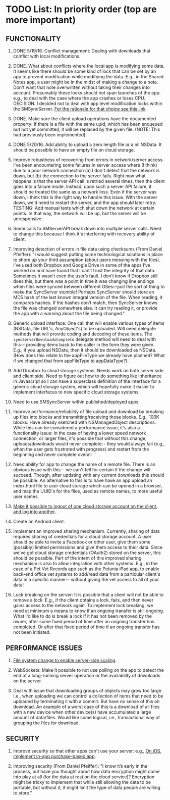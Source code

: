 # TODO List: In priority order (top are more important)

## FUNCTIONALITY

1. DONE 5/19/16. Conflict management: Dealing with downloads that conflict with local modifications.
1. DONE. What about conflicts where the local app is modifying some data. It seems like there should be some kind of lock that can be set by an app to prevent modification while modifying the data. E.g., in the Shared Notes app, a user might be in the midst of making a change to a note. Don't want that note overwritten without taking their changes into account. Presumably these locks should not span launches of the app. e.g., to deal with the case where the app crashes or loses CPU. DECISION: I decided not to deal with app level modification locks within the SMSyncServer. [For the rationale for that choice see this link](http://www.spasticmuffin.biz/blog/2016/05/11/conflict-management-in-the-smsyncserver/)

1. DONE. Make sure the client upload operations have the documented property: If there is a file with the same uuid, which has been enqueued but not yet committed, it will be replaced by the given file. (NOTE: This had previously been implemented).

1. DONE 5/20/16. Add ability to upload a zero length file or a nil NSData. It should be possible to have an empty file on cloud storage.

1. Improve robustness of recovering from errors in network/server access. I've been encountering some failures in server access where (I think) due to a poor network connection (a) I don't detect that the network is down, but (b) the connection to the server fails. Right now what happens is that the server API call is retried several times, then the client goes into a failure mode. Instead, upon such a server API failure, it should be treated the same as a network loss. Even if the server was down, I think this is the right way to handle this issue. With the server down, we'd need to restart the server, and the app should later retry. TESTING: Add manual tests which shut down the network at certain points. In that way, the network will be up, but the server will be unresponsive.

1. Some calls to SMServerAPI break down into multiple server calls. Need to change this because I think it's interfering with recovery ability of client.

1. Improving detection of errors in file data using checksums (From Daniel Pfeiffer): "I would suggest putting some technological solutions in place to shore up your third assumption (about users messing with the files). I’ve used both Dropbox and Google Drive in some of the apps I’ve worked on and have found that I can’t trust the integrity of that data. Sometimes it wasn’t even the user’s fault. I don’t know if Dropbox still does this, but there was a point in time it was changing line endings when files were synced between different OSes—just the sort of thing to make the SyncServer stumble! Perhaps SyncServer should store an MD5 hash of the last known integral version of the file. When reading, it compares hashes. If the hashes don’t match, then SyncServer knows the file was changed somewhere else. It can try reading it, or provide the app with a warning about the file being changed."

1. Generic upload interface: One call that will enable various types of items (NSData, file URL's, AnyObject's) to be uploaded. Will need delegate methods that will provide coding and decoding of these items. The `syncServerDownloadsComplete` delegate method will need to deal with this-- providing items back to the caller in the form they were given. E.g., if you upload NSData, then it should be downloaded as NSData. (How does this relate to the appFileType we already have planned? What if we changed that from appFileType to appDataType?).

1. Add Dropbox to cloud storage systems. Needs work on both server side and client side. Need to figure out how to do something like inheritance in Javascript so I can have a superclass definition of the interface for a generic cloud storage system, which will hopefully make it easier to implement interfaces to new specific cloud storage systems.

1. Need to use SMSyncServer within published/deployed apps.

1. Improve performance/reliability of file upload and download by breaking up files into blocks and transmitting/receiving those blocks. E.g., 100K blocks. Have already sketched with NSManagedObject descriptions. While this can be considered a performance issue, it's also a functionality issue: In the case of having a lower speed network connection, or larger files, it's possible that without this change, uploads/downloads would never complete-- they would always fail (e.g., when the user gets frustrated with progress) and restart from the beginning and never complete overall.

1. Need ability for app to change the name of a remote file. There is an obvious issue with this-- we can't tell for certain if the change will succeed. Though, after updating with any current downloads this should be possible. An alternative to this is to have have an app upload an index.html file to user cloud storage which can be opened in a browser, and map the UUID's for the files, used as remote names, to more useful user names.

1. [Make it possible to logout of one cloud storage account on the client, and log into another](http://www.spasticmuffin.biz/blog/2016/04/02/design-issue-changing-cloud-storage-accounts-with-the-smsyncserver/).

1. Create an Android client.

1. Implement an improved sharing mechanism. Currently, sharing of data requires sharing of credentials for a cloud storage account. A user should be able to invite a Facebook or other user, give them some (possibly) limited permissions and give them access to their data. Since we've got cloud storage credentials (OAuth2) stored on the server, this should be possible. Part of the intent of this improved sharing mechanism is also to allow integration with other systems. E.g., in the case of a Pet Vet Records app such as the Petunia iPad app, to enable back-end office vet systems to add/read data from a particular client's data in a specific manner-- without giving the vet access to all of your data!

1. Lock breaking on the server: It is possible that a client will not be able to remove a lock. E.g., if the client obtains a lock, fails, and then never gains access to the network again. To implement lock breaking, we need at minimum a means to know if an ongoing transfer is still ongoing. What I'd like to do is break a lock if it has not been removed by the owner, after some fixed period of time after an ongoing transfer has completed. Or after that fixed period of time if an ongoing transfer has not been initiated.

## PERFORMANCE ISSUES

1. [File system change to enable server-side scaling](http://www.spasticmuffin.biz/blog/2016/05/09/re-architecting-the-smsyncserver-file-system/).

1. WebSockets: Make it possible to not use polling on the app to detect the end of a long-running server operation or the availability of downloads on the server.

1. Deal with issue that downloading groups of objects may grow too large. I.e., when uploading we can control a collection of items that need to be uploaded by terminating it with a commit. But have no sense of this on download. An example of a worst case of this is a download of all files with a new device when other device(s) have accumulated a large amount of data/files. Would like some logical, i.e., transactional way of grouping the files for download.

## SECURITY

1. Improve security so that other apps can't use your server: e.g., [On iOS, implement in-app purchase-based app](security.http://stackoverflow.com/questions/29212225/is-there-a-way-to-verify-that-an-identifier-for-vendor-idfv-is-valid).

1. Improving security (From Daniel Pfeiffer): "I know it’s early in the process, but have you thought about how data encryption might come into play at all (for the data at rest on the cloud service)? Encryption might be tricky to implement that while still allowing the data to be portable, but without it, it might limit the type of data people are willing to store."

